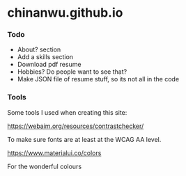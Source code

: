 # chinanwu.github.io

### Todo
- About? section
- Add a skills section
- Download pdf resume
- Hobbies? Do people want to see that?
- Make JSON file of resume stuff, so its not all in the code 

### Tools
Some tools I used when creating this site:

https://webaim.org/resources/contrastchecker/

To make sure fonts are at least at the WCAG AA level. 

https://www.materialui.co/colors

For the wonderful colours
